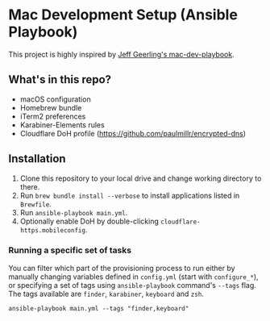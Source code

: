 # Mac Development Setup (Ansible Playbook)

This project is highly inspired by [Jeff Geerling's mac-dev-playbook](https://github.com/geerlingguy/mac-dev-playbook).

## What's in this repo?

- macOS configuration
- Homebrew bundle
- iTerm2 preferences
- Karabiner-Elements rules
- Cloudflare DoH profile (https://github.com/paulmillr/encrypted-dns)

## Installation

1. Clone this repository to your local drive and change working directory to there.
2. Run `brew bundle install --verbose` to install applications listed in `Brewfile`.
3. Run `ansible-playbook main.yml`.
4. Optionally enable DoH by double-clicking `cloudflare-https.mobileconfig`.

### Running a specific set of tasks

You can filter which part of the provisioning process to run either by manually changing variables defined in `config.yml` (start with `configure_*`), or specifying a set of tags using `ansible-playbook` command's `--tags` flag. The tags available are `finder`, `karabiner`, `keyboard` and `zsh`.

```shellscript
ansible-playbook main.yml --tags "finder,keyboard"
```
